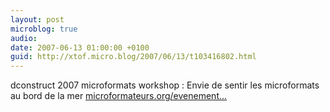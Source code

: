 ```yaml
---
layout: post
microblog: true
audio: 
date: 2007-06-13 01:00:00 +0100
guid: http://xtof.micro.blog/2007/06/13/t103416802.html
---
```

dconstruct 2007 microformats workshop : Envie de sentir les microformats au bord de la mer [microformateurs.org/evenement...](http://microformateurs.org/evenements/)
